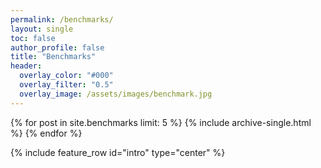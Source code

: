 ```yaml
---
permalink: /benchmarks/
layout: single
toc: false
author_profile: false
title: "Benchmarks"
header:
  overlay_color: "#000"
  overlay_filter: "0.5"
  overlay_image: /assets/images/benchmark.jpg
---
```


{% for post in site.benchmarks limit: 5 %}
  {% include archive-single.html %}
{% endfor %}

{% include feature_row id="intro" type="center" %}